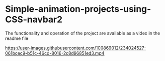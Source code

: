 # Simple-animation-projects-using-CSS-navbar2
The functionality and operation of the project are available as a video in the readme file


https://user-images.githubusercontent.com/100869012/234024527-061bcec9-b51c-46cd-8016-2c8d96851ed3.mp4


